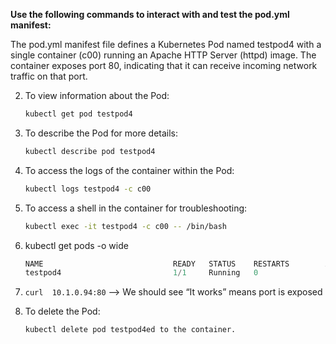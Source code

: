 **Use the following commands to interact with and test the pod.yml manifest:**

The pod.yml manifest file defines a Kubernetes Pod named testpod4 with a single container (c00) running an Apache HTTP Server (httpd) image. The container exposes port 80, indicating that it can receive incoming network traffic on that port.

2. To view information about the Pod:
    
    ```bash
    kubectl get pod testpod4
    ```
    
3. To describe the Pod for more details:
    
    ```bash
    kubectl describe pod testpod4
    ```
    
4. To access the logs of the container within the Pod:
    
    ```bash
    kubectl logs testpod4 -c c00
    ```
    
5. To access a shell in the container for troubleshooting:
    
    ```bash
    kubectl exec -it testpod4 -c c00 -- /bin/bash
    ```
    
6. kubectl get pods -o wide 
    
    ```jsx
    NAME                             READY   STATUS    RESTARTS        AGE     IP          NODE             NOMINATED NODE   READINESS GATES
    testpod4                         1/1     Running   0               78s     10.1.0.94   docker-desktop   <none>           <none>
    ```
    
7. `curl  10.1.0.94:80` —> We should see “It works” means port is exposed 
8. To delete the Pod:
    
    ```bash
    kubectl delete pod testpod4ed to the container.
    ```